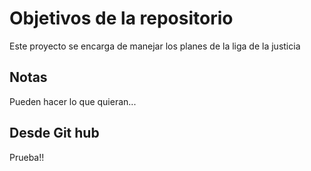 # Objetivos de la repositorio

Este proyecto se encarga de manejar los planes de la liga de la justicia


## Notas
Pueden hacer lo que quieran...

## Desde Git hub
Prueba!!
